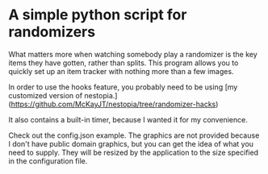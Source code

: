 # A simple python script for randomizers

What matters more when watching somebody play a
randomizer is the key items they have gotten, rather
than splits. This program allows you to quickly set up
an item tracker with nothing more than a few images.

In order to use the hooks feature, you probably need to
be using [my customized version of nestopia.]
(https://github.com/McKayJT/nestopia/tree/randomizer-hacks)

It also contains a built-in timer, because I wanted it
for my convenience.

Check out the config.json example. The graphics are not
provided because I don't have public domain graphics, but
you can get the idea of what you need to supply. They will be
resized by the application to the size specified in the
configuration file.
